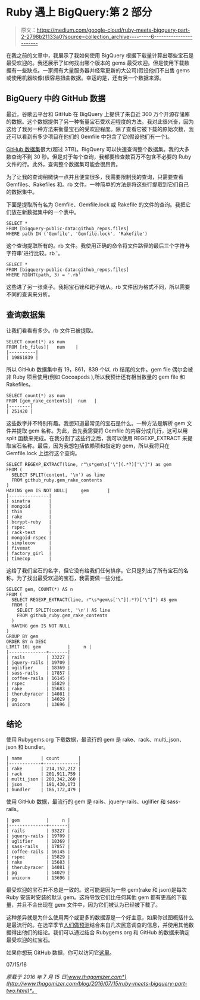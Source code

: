 # Ruby 遇上 BigQuery:第 2 部分

> 原文：<https://medium.com/google-cloud/ruby-meets-bigquery-part-2-2798b21133a0?source=collection_archive---------6----------------------->

在我之前的文章中，我展示了我如何使用 BigQuery 根据下载量计算出哪些宝石是最受欢迎的。我还展示了如何找出哪个版本的 gems 最受欢迎。但是使用下载数据有一些缺点。一家拥有大量服务器并经常更新的大公司(假设他们不出售 gems 或使用机器映像)很容易扭曲数据。幸运的是，还有另一个数据来源。

## BigQuery 中的 GitHub 数据

最近，谷歌云平台和 GitHub 在 BigQuery 上提供了来自近 300 万个开源存储库的数据。这个数据提供了另一种衡量宝石受欢迎程度的方法。我对此很兴奋，因为这给了我另一种方法来衡量宝石的受欢迎程度。除了查看它被下载的原始次数，我还可以看到有多少项目在他们的 Gemfile 中包含了它(假设他们有一个)。

[GitHub 数据集](https://cloud.google.com/bigquery/public-data/github)很大(超过 3TB)。BigQuery 可以快速查询整个数据集。我的大多数查询不到 30 秒。但是对于每个查询，我都要检查数百万不包含不必要的 Ruby 文件的行。此外，查询整个数据集可能会很昂贵。

为了让我的查询稍微快一点并且便宜很多，我需要限制我的查询，只需要查看 Gemfiles、Rakefiles 和。rb 文件。一种简单的方法是将这些行提取到它们自己的数据集中。

下面是提取所有名为 Gemfile、Gemfile.lock 或 Rakefile 的文件的查询。我把它们放在新数据集中的一个表中。

```
SELECT * 
FROM [bigquery-public-data:github_repos.files] 
WHERE path IN ('Gemfile', 'Gemfile.lock', 'Rakefile')
```

这个查询提取所有的。rb 文件。我使用正确的命令将文件路径的最后三个字符与字符串'进行比较。rb '。

```
SELECT * 
FROM [bigquery-public-data:github_repos.files] 
WHERE RIGHT(path, 3) = '.rb'
```

这些进了另一张桌子。我把宝石锉和耙子锉从。rb 文件因为格式不同，所以需要不同的查询来分析。

## 查询数据集

让我们看看有多少。rb 文件已被提取。

```
SELECT count(*) as num 
FROM [rb_files]|   num    |
|----------|
| 19861839 |
```

所以 GitHub 数据集中有 19，861，839 个以. rb 结尾的文件。gem file 偶尔会被非 Ruby 项目使用(例如 Cocoapods ),所以我预计还有相当数量的 gem file 和 Rakefiles。

```
SELECT count(*) as num 
FROM [gem_rake_contents]|  num   |
|--------|
| 251420 |
```

这些数字并不特别有趣。我想知道最常见的宝石是什么。一种方法是解析 gem 文件并提取 gem 名称。为此，首先我需要将 Gemfile 的内容分成几行，这可以用 split 函数来完成。在我分割了这些行之后，我可以使用 REGEXP_EXTRACT 来提取宝石名称。最后，因为我想包括依赖项和指定的 gem，所以我将只在 Gemfile.lock 上运行这个查询。

```
SELECT REGEXP_EXTRACT(line, r"\s*gem\s['\"](.*?)['\"]") as gem 
FROM ( 
  SELECT SPLIT(content, '\n') as line 
  FROM github_ruby.gem_rake_contents 
) 
HAVING gem IS NOT NULL|     gem       |
|---------------|
| sinatra       |
| mongoid       |
| thin          |
| rake          |
| bcrypt-ruby   |
| rspec         |
| rack-test     |
| mongoid-rspec |
| simplecov     |
| fivemat       |
| factory_girl  |
| timecop       |
```

这给了我们宝石的名字，但它没有给我们任何排序。它只是列出了所有宝石的名称。为了找出最受欢迎的宝石，我需要做一些分组。

```
SELECT gem, COUNT(*) AS n 
FROM ( 
  SELECT REGEXP_EXTRACT(line, r"\s*gem\s['\"](.*?)['\"]") AS gem
  FROM ( 
    SELECT SPLIT(content, '\n') AS line 
    FROM github_ruby.gem_rake_contents 
  ) 
  HAVING gem IS NOT NULL 
) 
GROUP BY gem 
ORDER BY n DESC 
LIMIT 10| gem          |     n |
|--------------+-------|
| rails        | 33227 |
| jquery-rails | 19709 |
| uglifier     | 18369 |
| sass-rails   | 17857 |
| coffee-rails | 16145 |
| rspec        | 15829 |
| rake         | 15683 |
| therubyracer | 14081 |
| pg           | 14029 |
| unicorn      | 13696 |
```

## 结论

使用 Rubygems.org 下载数据，最流行的 gem 是 rake、rack、multi_json、json 和 bundler。

```
| name       | count       |
|------------+-------------|
| rake       | 214,152,212 |
| rack       | 201,911,759 |
| multi_json | 200,342,260 |
| json       | 191,430,173 |
| bundler    | 186,172,479 |
```

使用 GitHub 数据，最流行的 gem 是 rails、jquery-rails、uglifier 和 sass-rails。

```
| gem          |     n |
|--------------+-------|
| rails        | 33227 |
| jquery-rails | 19709 |
| uglifier     | 18369 |
| sass-rails   | 17857 |
| coffee-rails | 16145 |
| rspec        | 15829 |
| rake         | 15683 |
| therubyracer | 14081 |
| pg           | 14029 |
| unicorn      | 13696 |
```

最受欢迎的宝石并不总是一致的。这可能是因为一些 gem(rake 和 json)是每次 Ruby 安装时安装的默认 gem。这将导致它们比任何其他 gem 都有更高的下载量，并且不会出现在 gem 文件中，因为它们被认为已经被下载了。

这种差异就是为什么使用两个或更多的数据源是一个好主意，如果你试图概括什么是最流行的。在选举季节[人们做预测](http://fivethirtyeight.com/)结合来自几次民意调查的信息，并使用其他数据得出他们的结论。我们可以通过结合 Rubygems.org 和 GitHub 的数据来确定最受欢迎的红宝石。

如果你想玩 GitHub 数据，你可以访问它[这里](https://cloudplatform.googleblog.com/2016/06/GitHub-on-BigQuery-analyze-all-the-open-source-code.html)。

07/15/16

*原载于 2016 年 7 月 15 日*[*www.thagomizer.com*](http://www.thagomizer.com/blog/2016/07/15/ruby-meets-bigquery-part-two.html)*。*